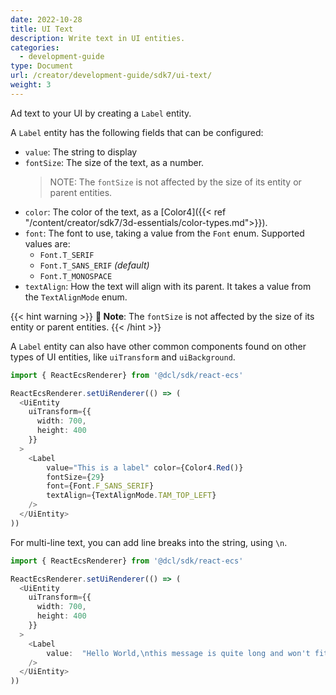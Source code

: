 ```yaml
---
date: 2022-10-28
title: UI Text
description: Write text in UI entities.
categories:
  - development-guide
type: Document
url: /creator/development-guide/sdk7/ui-text/
weight: 3
---
```



Ad text to your UI by creating a `Label` entity.

A `Label` entity has the following fields that can be configured:

- `value`: The string to display
- `fontSize`: The size of the text, as a number.
	> NOTE: The `fontSize` is not affected by the size of its entity or parent entities.
- `color`: The color of the text, as a [Color4]({{< ref "/content/creator/sdk7/3d-essentials/color-types.md">}}).
- `font`: The font to use, taking a value from the `Font` enum. Supported values are:
	- `Font.T_SERIF`
	- `Font.T_SANS_ERIF` _(default)_
	- `Font.T_MONOSPACE`
- `textAlign`: How the text will align with its parent. It takes a value from the `TextAlignMode` enum. 

{{< hint warning >}}
**📔 Note**:  The `fontSize` is not affected by the size of its entity or parent entities.
{{< /hint >}}


A `Label` entity can also have other common components found on other types of UI entities, like `uiTransform` and `uiBackground`.



```ts
import { ReactEcsRenderer} from '@dcl/sdk/react-ecs'

ReactEcsRenderer.setUiRenderer(() => (
  <UiEntity
    uiTransform={{
      width: 700,
      height: 400
    }}
  >
	<Label 
		value="This is a label" color={Color4.Red()} 
		fontSize={29} 
		font={Font.F_SANS_SERIF}
        textAlign={TextAlignMode.TAM_TOP_LEFT}
	/>
  </UiEntity>
))
```

<!-- TODO: examples with textAlign -->



For multi-line text, you can add line breaks into the string, using `\n`.

```ts
import { ReactEcsRenderer} from '@dcl/sdk/react-ecs'

ReactEcsRenderer.setUiRenderer(() => (
  <UiEntity
    uiTransform={{
      width: 700,
      height: 400
    }}
  >
	<Label
		value:  "Hello World,\nthis message is quite long and won't fit in a single line.\nI hope that's not a problem."
	/>
  </UiEntity> 
))
```